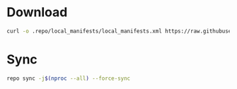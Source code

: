 # Download
```bash
curl -o .repo/local_manifests/local_manifests.xml https://raw.githubusercontent.com/neilchetty/local_manifests/RMP2102/twelve.xml --create-dirs
```

# Sync
```bash
repo sync -j$(nproc --all) --force-sync
```
